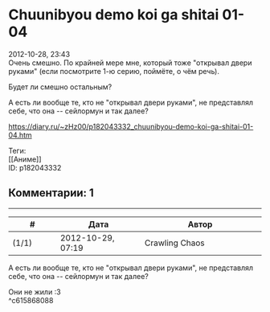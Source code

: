 Chuunibyou demo koi ga shitai 01-04
===================================

  
2012-10-28, 23:43  
 Очень смешно. По крайней мере мне, который тоже "открывал двери руками" (если посмотрите 1-ю серию, поймёте, о чём речь).   
   
 Будет ли смешно остальным?   
   
 А есть ли вообще те, кто не "открывал двери руками", не представлял себе, что она -- сейлормун и так далее?   
  
<https://diary.ru/~zHz00/p182043332_chuunibyou-demo-koi-ga-shitai-01-04.htm>  
  
Теги:  
[[Аниме]]  
ID: p182043332  


Комментарии: 1
--------------

  


---



|         #         |              Дата              |                     Автор                     |           ID           |
| --- | --- | --- | --- |
| (1/1) | 2012-10-29, 07:19 | Crawling Chaos | c615868088 |

  
  А есть ли вообще те, кто не "открывал двери руками", не представлял себе, что она -- сейлормун и так далее?    
   
 Они не жили :3   
 ^c615868088